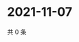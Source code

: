 # 2021-11-07

共 0 条

<!-- BEGIN WEIBO -->
<!-- 最后更新时间 Sun Nov 07 2021 19:11:50 GMT+0800 (China Standard Time) -->

<!-- END WEIBO -->

